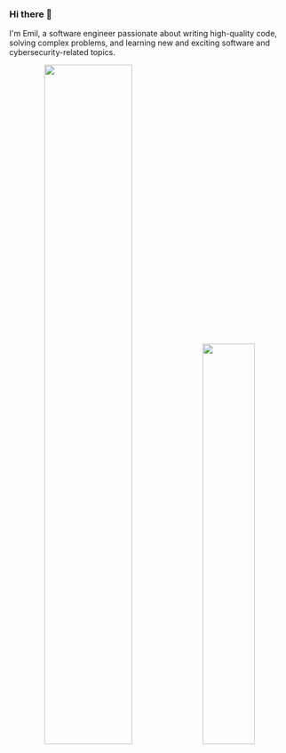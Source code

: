### Hi there 👋

I'm Emil, a software engineer passionate about writing high-quality code, solving complex problems, and learning new and exciting software and cybersecurity-related topics.

<p align="center">
  <img width="56%" src="https://github-readme-stats.vercel.app/api?username=Emilprivate&show_icons=true&theme=radical" />
  <img width="43%" src="https://github-readme-stats.vercel.app/api/top-langs/?username=Emilprivate&layout=compact&theme=radical" />
</p>
